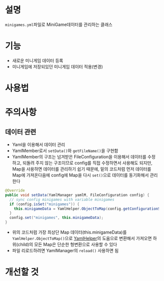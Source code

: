 # 설명
`minigames.yml`파일로 MiniGame데이터를 관리하는 클래스


# 기능
- 새로운 미니게임 데이터 등록
- 미니게임에 저장되있던 미니게임 데이터 적용(변경)



# 사용법


# 주의사항
## 데이터 관련
- Yaml을 이용해서 데이터 관리
- YamlMember로서 `setData()`와 `getFileName()`을 구현함
- YamlMember의 구조는 넘겨받은 FileConfiguration을 이용해서 데이터를 수정하고, 되돌려 주지 않는 구조이므로 config를 직접 수정하면서 사용해도 되지만,
Map을 사용하면 데이터를 관리하기 쉽기 때문에, 밑의 코드처럼 먼저 데이터를 Map에 가져온다음에 config에 Map을 다시 `set()`으로 데이터를 동기화해서 관리한다
```java
@Override
public void setData(YamlManager yamlM, FileConfiguration config) {
  // sync config minigames with variable minigames
  if (config.isSet("minigames")) {
    this.minigameData = YamlHelper.ObjectToMap(config.getConfigurationSection("minigames"));
  }
  config.set("minigames", this.minigameData);
}
```
- 위의 코드처럼 가장 최상단 Map 데이터(this.minigameData)를 `YamlHelper.ObjectToMap()`으로 [YamlHelper](https://github.com/worldbiomusic/wbmMC/blob/main/src/com/wbm/plugin/util/data/yaml/YamlHelper.java)의 도움으로 변환해서 가져오면 하위(child)의 모든 Map은 단순한 
형변환으로 사용할 수 있다
- 파일 리로드하려면 YamlManager의 `reload()` 사용하면 됨


# 개선할 것











